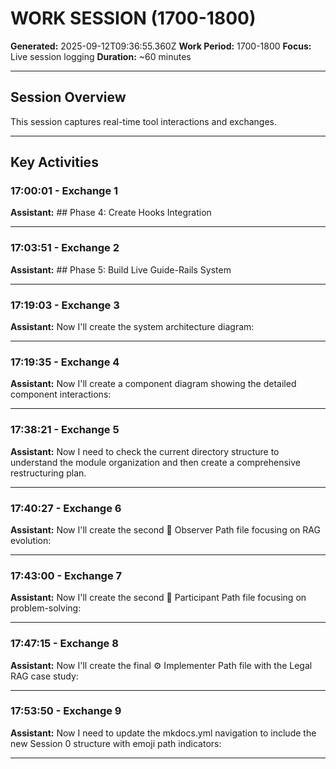 # WORK SESSION (1700-1800)

**Generated:** 2025-09-12T09:36:55.360Z
**Work Period:** 1700-1800
**Focus:** Live session logging
**Duration:** ~60 minutes

---

## Session Overview

This session captures real-time tool interactions and exchanges.

---

## Key Activities

### 17:00:01 - Exchange 1

**Assistant:** ## Phase 4: Create Hooks Integration

---

### 17:03:51 - Exchange 2

**Assistant:** ## Phase 5: Build Live Guide-Rails System

---

### 17:19:03 - Exchange 3

**Assistant:** Now I'll create the system architecture diagram:

---

### 17:19:35 - Exchange 4

**Assistant:** Now I'll create a component diagram showing the detailed component interactions:

---

### 17:38:21 - Exchange 5

**Assistant:** Now I need to check the current directory structure to understand the module organization and then create a comprehensive restructuring plan.

---

### 17:40:27 - Exchange 6

**Assistant:** Now I'll create the second 🎯 Observer Path file focusing on RAG evolution:

---

### 17:43:00 - Exchange 7

**Assistant:** Now I'll create the second 📝 Participant Path file focusing on problem-solving:

---

### 17:47:15 - Exchange 8

**Assistant:** Now I'll create the final ⚙️ Implementer Path file with the Legal RAG case study:

---

### 17:53:50 - Exchange 9

**Assistant:** Now I need to update the mkdocs.yml navigation to include the new Session 0 structure with emoji path indicators:

---

